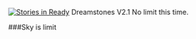 [![Stories in Ready](https://badge.waffle.io/xlanex6/DreamstonesV2.png?label=ready&title=Ready)](https://waffle.io/xlanex6/DreamstonesV2)
Dreamstones V2.1
  No limit this time.

###Sky is limit
